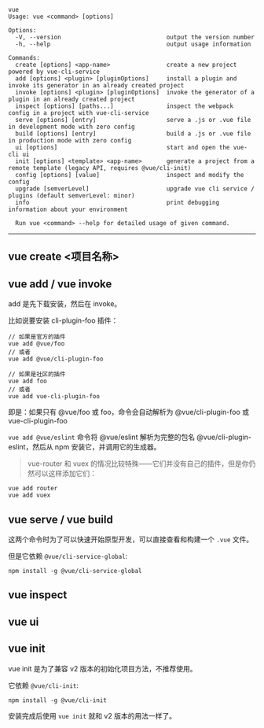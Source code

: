 ```
vue
Usage: vue <command> [options]

Options:
  -V, --version                              output the version number
  -h, --help                                 output usage information

Commands:
  create [options] <app-name>                create a new project powered by vue-cli-service
  add [options] <plugin> [pluginOptions]     install a plugin and invoke its generator in an already created project
  invoke [options] <plugin> [pluginOptions]  invoke the generator of a plugin in an already created project
  inspect [options] [paths...]               inspect the webpack config in a project with vue-cli-service
  serve [options] [entry]                    serve a .js or .vue file in development mode with zero config
  build [options] [entry]                    build a .js or .vue file in production mode with zero config
  ui [options]                               start and open the vue-cli ui
  init [options] <template> <app-name>       generate a project from a remote template (legacy API, requires @vue/cli-init)
  config [options] [value]                   inspect and modify the config
  upgrade [semverLevel]                      upgrade vue cli service / plugins (default semverLevel: minor)
  info                                       print debugging information about your environment

  Run vue <command> --help for detailed usage of given command.
```

---

## vue create <项目名称>


## vue add / vue invoke

add 是先下载安装，然后在 invoke。

比如说要安装 cli-plugin-foo 插件：

```
// 如果是官方的插件
vue add @vue/foo
// 或者
vue add @vue/cli-plugin-foo

// 如果是社区的插件
vue add foo
// 或者
vue add vue-cli-plugin-foo
```

即是：如果只有 @vue/foo 或 foo，命令会自动解析为 @vue/cli-plugin-foo 或 vue-cli-plugin-foo

`vue add @vue/eslint` 命令将 @vue/eslint 解析为完整的包名 @vue/cli-plugin-eslint，然后从 npm 安装它，并调用它的生成器。

> vue-router 和 vuex 的情况比较特殊——它们并没有自己的插件，但是你仍然可以这样添加它们：

```
vue add router
vue add vuex
```

## vue serve / vue build

这两个命令时为了可以快速开始原型开发，可以直接查看和构建一个 `.vue` 文件。

但是它依赖 `@vue/cli-service-global`:

```
npm install -g @vue/cli-service-global
```

## vue inspect


## vue ui


## vue init

vue init 是为了兼容 v2 版本的初始化项目方法，不推荐使用。

它依赖 `@vue/cli-init`:

```
npm install -g @vue/cli-init
```

安装完成后使用 `vue init` 就和 v2 版本的用法一样了。
